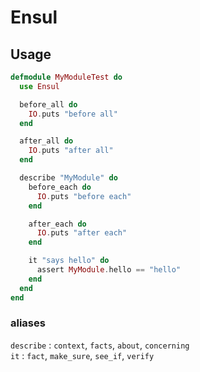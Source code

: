 # Ensul

## Usage

```elixir
defmodule MyModuleTest do
  use Ensul

  before_all do
    IO.puts "before all"
  end

  after_all do
    IO.puts "after all"
  end

  describe "MyModule" do
    before_each do
      IO.puts "before each"
    end

    after_each do
      IO.puts "after each"
    end

    it "says hello" do
      assert MyModule.hello == "hello"
    end
  end
end
```

### aliases

`describe` : `context`, `facts`, `about`, `concerning` <br>
`it` : `fact`, `make_sure`, `see_if`, `verify`
